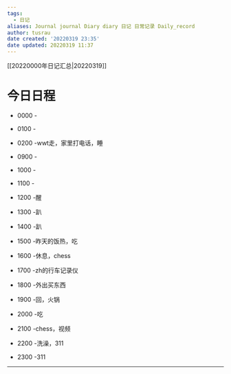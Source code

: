 ```yaml
---
tags:
  - 日记
aliases: Journal journal Diary diary 日记 日常记录 Daily_record
author: tusrau
date created: '20220319 23:35'
date updated: 20220319 11:37
---
```


[[20220000年日记汇总|20220319]]

# 今日日程

- 0000 -
- 0100 -
- 0200 -wwt走，家里打电话，睡

- 0900 -
- 1000 -
- 1100 -
- 1200 -醒
- 1300 -趴
- 1400 -趴
- 1500 -昨天的饭热，吃
- 1600 -休息，chess
- 1700 -zh的行车记录仪
- 1800 -外出买东西

- 1900 -回，火锅
- 2000 -吃
- 2100 -chess，视频
- 2200 -洗澡，311
- 2300 -311

---
